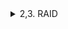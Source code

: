 </details>
 <details>
   <summary>2,3. RAID</summary>
     
- HQ-SRV
  
```tcl
lsblk
mdadm --create /dev/md0 --level=0 --raid-devices=2 /dev/sd[b-d]
mdadm --detail -scan --verbose > /etc/mdadm.conf
apt-get update && apt-get install fdisk -y
echo -e "n\n\n\n\nw" | fdisk /dev/md0
mkfs.ext4 /dev/md0p1
echo "/dev/md0p1 /raid ext4 defaults 0 0" >> /etc/fstab
mkdir /raid
mount -a
apt-get install nfs-server -y
mkdir /raid/nfs
chown 99:99 /raid/nfs
chmod 777 /raid/nfs
echo "/raid/nfs 192.168.2.0/28(rw,sync,no_subtree_check)" >> /etc/exports
exportfs -a
exportfs -v
systemctl enable nfs
systemctl restart nfs
apt-get install -y chrony
echo "server 172.16.1.1 iburst prefer" >> /etc/chrony.conf
systemctl enable --now chronyd
systemctl restart chronyd
chronyc sources
timedatectl
```

```

- HQ-CLI

```tcl
apt-get update && apt-get install nfs-common -y
mkdir -p /mnt/nfs
echo "192.168.1.10:/raid/nfs /mnt/nfs nfs intr,soft,_netdev,x-systemd.automount 0 0" >> /etc/fstab
mount -a
mount -v
touch /mnt/nfs/test
ls /raid/nfs
apt-get install -y chrony
echo "server 172.16.1.1 iburst prefer" >> /etc/chrony.conf
systemctl enable --now chronyd
systemctl restart chronyd
chronyc sources
timedatectl
```
